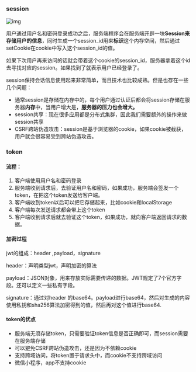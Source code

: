 ### session

![img](https://ss1.bdstatic.com/70cFuXSh_Q1YnxGkpoWK1HF6hhy/it/u=260083543,4284155072&fm=26&gp=0.jpg)

用户通过用户名和密码登录成功之后，服务端程序会在服务端开辟一块**Session来存储用户的信息**，同时生成一个session_id用来**标识**这个内存空间，然后通过setCookie在cookie中写入这个session_id的值。

如果下次用户再来访问的话就会带着这个cookie的session_id，服务器拿着这个id去寻找对应的session。如果找到了就表示用户已经登录了。

session保持会话信息使用起来非常简单，而且技术也比较成熟。但是也存在一些几个问题：

- 通常session是存储在内存中的，每个用户通过认证后都会将session存储在服务器**内存**中，当用户增大是，**服务器的压力也会增大。**
- session共享：现在很多应用都是分布式集群，因此我们需要额外的操作来做session共享
- CSRF跨站伪造攻击：session是基于浏览器的cookie，如果cookie被截获，用户就会很容易受到跨站伪造攻击。



### token

#### 流程：

1. 客户端使用用户名和密码登录
2. 服务端收到请求后，去验证用户名和密码，如果成功，服务端会签发一个token，在把这个token发送给客户端。
3. 客户端收到token以后可以把它存储起来，比如cookie和localStorage
4. 客户端每次发送请求都会带上这个token
5. 客户端收到请求后就去验证这个token，如果成功，就向客户端返回请求的数据。

#### 加密过程

jwt的组成：header ,payload，signature

header：声明类型jwt，声明加密的算法

payload：JSON对象，用来存放实际需要传递的数据。JWT规定了7个官方字段。还可以定义一些私有字段。

signature：通过对header 的base64。payload进行base64，然后对生成的内容使用私钥和sha256算法加密得到的值，然后再对这个值进行base64.





#### token的优点

* 服务端无须存储token，只需要验证token信息是否正确即可，而session需要在服务端存储
* 可以避免CSRF跨站伪造攻击，还是因为不依赖cookie
* 支持跨域访问，将token置于请求头中，而cookie不支持跨域访问
* 微信小程序，app不支持cookie

